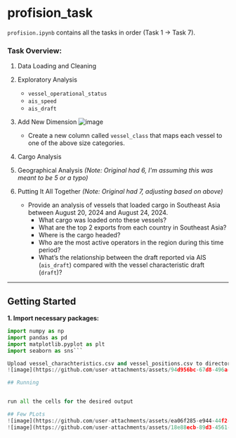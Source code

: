 # profision_task

`profision.ipynb` contains all the tasks in order (Task 1 -> Task 7).

### Task Overview:

1.  Data Loading and Cleaning

2.  Exploratory Analysis
    *   `vessel_operational_status`
    *   `ais_speed`
    *   `ais_draft`

3.  Add New Dimension
    ![image](https://github.com/user-attachments/assets/b06f453e-7451-4da5-898f-39f52ee07eb2)
    *   Create a new column called `vessel_class` that maps each vessel to one of the above size categories.

4.  Cargo Analysis

5.  Geographical Analysis *(Note: Original had 6, I'm assuming this was meant to be 5 or a typo)*

6.  Putting It All Together *(Note: Original had 7, adjusting based on above)*
    *   Provide an analysis of vessels that loaded cargo in Southeast Asia between August 20, 2024 and August 24, 2024.
        *   What cargo was loaded onto these vessels?
        *   What are the top 2 exports from each country in Southeast Asia?
        *   Where is the cargo headed?
        *   Who are the most active operators in the region during this time period?
        *   What’s the relationship between the draft reported via AIS (`ais_draft`) compared with the vessel characteristic draft (`draft`)?

---

## Getting Started

**1. Import necessary packages:**

```python
import numpy as np
import pandas as pd
import matplotlib.pyplot as plt
import seaborn as sns```

Upload vessel_charachteristics.csv and vessel_positions.csv to directory
![image](https://github.com/user-attachments/assets/94d956bc-67d8-496a-baba-25ceaf34c6b5)

## Running


run all the cells for the desired output 

## Few PLots
![image](https://github.com/user-attachments/assets/ea06f285-e944-44f2-a194-9c04707b9192)
![image](https://github.com/user-attachments/assets/18e88ecb-89d3-4561-b02d-c8733e91afc0)



